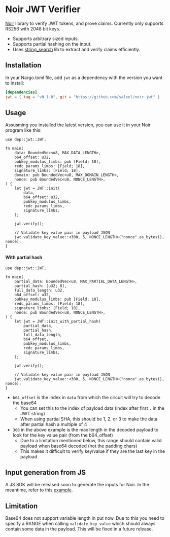 # Noir JWT Verifier

[Noir](https://noir-lang.org/) library to verify JWT tokens, and prove claims. Currently only supports RS256 with 2048 bit keys.

- Supports arbitrary sized inputs.
- Supports partial hashing on the input.
- Uses [string_search](https://github.com/noir-lang/noir_string_search) lib to extract and verify claims efficiently.


## Installation

In your Nargo.toml file, add `jwt` as a dependency with the version you want to install:

```toml
[dependencies]
jwt = { tag = "v0.1.0", git = "https://github.com/saleel/noir-jwt" }
```

## Usage

Assusming you installed the latest version, you can use it in your Noir program like this:

```noir
use dep::jwt::JWT;

fn main(
    data: BoundedVec<u8, MAX_DATA_LENGTH>,
    b64_offset: u32,
    pubkey_modulus_limbs: pub [Field; 18],
    redc_params_limbs: [Field; 18],
    signature_limbs: [Field; 18],
    domain: pub BoundedVec<u8, MAX_DOMAIN_LENGTH>,
    nonce: pub BoundedVec<u8, NONCE_LENGTH>,
) {
    let jwt = JWT::init(
        data,
        b64_offset: u32,
        pubkey_modulus_limbs,
        redc_params_limbs,
        signature_limbs,
    );

    jwt.verify();

    // Validate key value pair in payload JSON
    jwt.validate_key_value::<300, 5, NONCE_LENGTH>("nonce".as_bytes(), nonce);
}
```

#### With partial hash

```noir
use dep::jwt::JWT;

fn main(
    partial_data: BoundedVec<u8, MAX_PARTIAL_DATA_LENGTH>,
    partial_hash: [u32; 8],
    full_data_length: u32,
    b64_offset: u32,
    pubkey_modulus_limbs: pub [Field; 18],
    redc_params_limbs: [Field; 18],
    signature_limbs: [Field; 18],
    nonce: pub BoundedVec<u8, NONCE_LENGTH>,
) {
    let jwt = JWT::init_with_partial_hash(
        partial_data,
        partial_hash,
        full_data_length,
        b64_offset,
        pubkey_modulus_limbs,
        redc_params_limbs,
        signature_limbs,
    );

    jwt.verify();

    // Validate key value pair in payload JSON
    jwt.validate_key_value::<300, 5, NONCE_LENGTH>("nonce".as_bytes(), nonce);
}
```

- `b64_offset` is the index in `data` from which the circuit will try to decode the base64
    - You can set this to the index of payload data (index after first `.` in the JWT string)
    - When using partial SHA, this should be 1, 2, or 3 to make the data after partial hash a multiple of 4
- `300` in the above example is the max length in the decoded payload to look for the key value pair (from the b64_offset)
    - Due to a limitation mentioned below, this range should contain valid payload when base64 decoded (not the padding chars)
    - This makes it difficult to verify key/value if they are the last key in the payload

## Input generation from JS

A JS SDK will be released soon to generate the inputs for Noir. In the meantime, refer to this [example](https://github.com/saleel/stealthnote/blob/main/app/lib/utils.ts#L514-L534).


## Limitation

Base64 does not support variable length in put now. Due to this you need to specify a RANGE when calling `validate_key_value` which should always contain some data in the payload.
This will be fixed in a future release.

